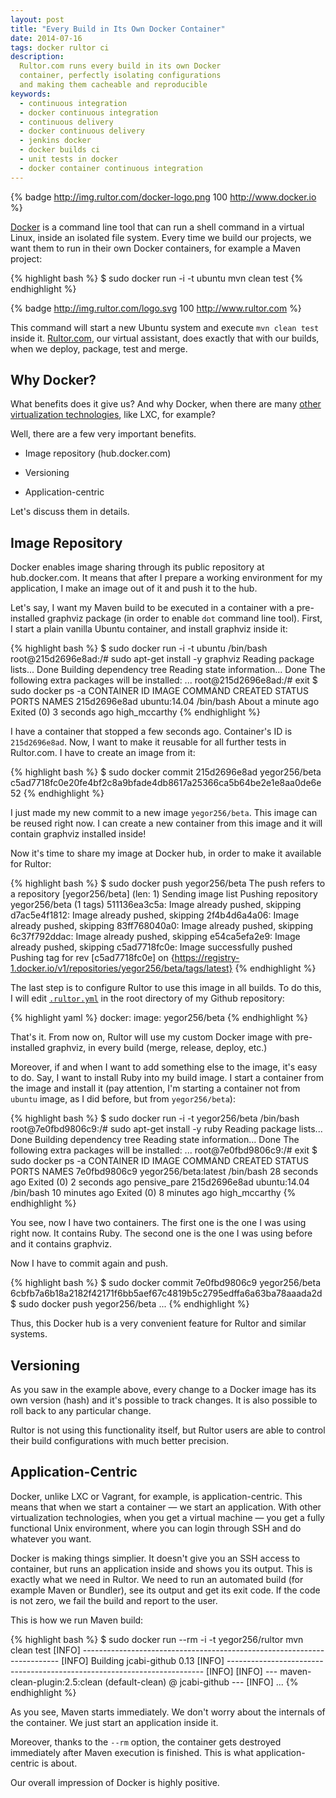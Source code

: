 ```yaml
---
layout: post
title: "Every Build in Its Own Docker Container"
date: 2014-07-16
tags: docker rultor ci
description:
  Rultor.com runs every build in its own Docker
  container, perfectly isolating configurations
  and making them cacheable and reproducible
keywords:
  - continuous integration
  - docker continuous integration
  - continuous delivery
  - docker continuous delivery
  - jenkins docker
  - docker builds ci
  - unit tests in docker
  - docker container continuous integration
---
```


{% badge http://img.rultor.com/docker-logo.png 100 http://www.docker.io %}

[Docker](http://www.docker.io) is a command line tool that can run a shell command in
a virtual Linux, inside an isolated file system. Every time we
build our projects, we want them to run in their own
Docker containers, for example a Maven project:

{% highlight bash %}
$ sudo docker run -i -t ubuntu mvn clean test
{% endhighlight %}

{% badge http://img.rultor.com/logo.svg 100 http://www.rultor.com %}

This command will start a new Ubuntu system and execute `mvn clean test`
inside it. [Rultor.com](http://www.rultor.com), our virtual assistant, does exactly that
with our builds, when we deploy, package, test and merge.

<!--more-->

## Why Docker?

What benefits does it give us? And why Docker, when there are many
[other virtualization technologies](https://en.wikipedia.org/wiki/Operating_system-level_virtualization),
like LXC, for example?

Well, there are a few very important benefits.

 * Image repository (hub.docker.com)

 * Versioning

 * Application-centric

Let's discuss them in details.

## Image Repository

Docker enables image sharing through its public repository at
hub.docker.com. It means that after I prepare a working environment
for my application, I make an image out of it and push it
to the hub.

Let's say, I want my Maven build to be executed in
a container with a pre-installed graphviz package (in order to enable
`dot` command line tool). First, I start a plain vanilla Ubuntu
container, and install graphviz inside it:

{% highlight bash %}
$ sudo docker run -i -t ubuntu /bin/bash
root@215d2696e8ad:/# sudo apt-get install -y graphviz
Reading package lists... Done
Building dependency tree
Reading state information... Done
The following extra packages will be installed:
...
root@215d2696e8ad:/# exit
$ sudo docker ps -a
CONTAINER ID        IMAGE               COMMAND             CREATED              STATUS                     PORTS               NAMES
215d2696e8ad        ubuntu:14.04        /bin/bash           About a minute ago   Exited (0) 3 seconds ago                       high_mccarthy
{% endhighlight %}

I have a container that stopped a few seconds ago. Container's ID
is `215d2696e8ad`. Now, I want to make it reusable for
all further tests in Rultor.com. I have to create an image from it:

{% highlight bash %}
$ sudo docker commit 215d2696e8ad yegor256/beta
c5ad7718fc0e20fe4bf2c8a9bfade4db8617a25366ca5b64be2e1e8aa0de6e52
{% endhighlight %}

I just made my new commit to a new image `yegor256/beta`. This image
can be reused right now. I can create a new container from this
image and it will contain graphviz installed inside!

Now it's time to share my image at Docker hub, in order to make
it available for Rultor:

{% highlight bash %}
$ sudo docker push yegor256/beta
The push refers to a repository [yegor256/beta] (len: 1)
Sending image list
Pushing repository yegor256/beta (1 tags)
511136ea3c5a: Image already pushed, skipping
d7ac5e4f1812: Image already pushed, skipping
2f4b4d6a4a06: Image already pushed, skipping
83ff768040a0: Image already pushed, skipping
6c37f792ddac: Image already pushed, skipping
e54ca5efa2e9: Image already pushed, skipping
c5ad7718fc0e: Image successfully pushed
Pushing tag for rev [c5ad7718fc0e] on {https://registry-1.docker.io/v1/repositories/yegor256/beta/tags/latest}
{% endhighlight %}

The last step is to configure Rultor to use this image
in all builds. To do this, I will edit
[`.rultor.yml`](http://doc.rultor.com/reference.html) in the
root directory of my Github repository:

{% highlight yaml %}
docker:
  image: yegor256/beta
{% endhighlight %}

That's it. From now on, Rultor will use my custom Docker image
with pre-installed graphviz, in every build (merge, release, deploy, etc.)

Moreover, if and when I want to add something else to the image, it's
easy to do. Say, I want to install Ruby into my build image. I start
a container from the image and install it (pay attention, I'm starting
a container not from `ubuntu` image, as I did before, but from `yegor256/beta`):

{% highlight bash %}
$ sudo docker run -i -t yegor256/beta /bin/bash
root@7e0fbd9806c9:/# sudo apt-get install -y ruby
Reading package lists... Done
Building dependency tree
Reading state information... Done
The following extra packages will be installed:
...
root@7e0fbd9806c9:/# exit
$ sudo docker ps -a
CONTAINER ID        IMAGE                  COMMAND             CREATED             STATUS                     PORTS               NAMES
7e0fbd9806c9        yegor256/beta:latest   /bin/bash           28 seconds ago      Exited (0) 2 seconds ago                       pensive_pare
215d2696e8ad        ubuntu:14.04           /bin/bash           10 minutes ago      Exited (0) 8 minutes ago                       high_mccarthy
{% endhighlight %}

You see, now I have two containers. The first one is the one I was using
right now. It contains Ruby. The second one is the one I was using before
and it contains graphviz.

Now I have to commit again and push.

{% highlight bash %}
$ sudo docker commit 7e0fbd9806c9 yegor256/beta
6cbfb7a6b18a2182f42171f6bb5aef67c4819b5c2795edffa6a63ba78aaada2d
$ sudo docker push yegor256/beta
...
{% endhighlight %}

Thus, this Docker hub is a very convenient feature for Rultor and similar
systems.

## Versioning

As you saw in the example above, every change to a Docker image
has its own version (hash) and it's possible to track changes. It is
also possible to roll back to any particular change.

Rultor is not using this functionality itself, but Rultor users
are able to control their build configurations with much better
precision.

## Application-Centric

Docker, unlike LXC or Vagrant, for example, is application-centric. This means
that when we start a container &mdash; we start an application. With other
virtualization technologies, when you get a virtual machine &mdash; you get
a fully functional Unix environment, where you can login through SSH and do
whatever you want.

Docker is making things simplier. It doesn't give you an SSH access to
container, but runs an application inside and shows you its output. This is
exactly what we need in Rultor. We need to run an automated build
(for example Maven or Bundler), see its output and get its exit code. If
the code is not zero, we fail the build and report to the user.

This is how we run Maven build:

{% highlight bash %}
$ sudo docker run --rm -i -t yegor256/rultor mvn clean test
[INFO] ------------------------------------------------------------------------
[INFO] Building jcabi-github 0.13
[INFO] ------------------------------------------------------------------------
[INFO]
[INFO] --- maven-clean-plugin:2.5:clean (default-clean) @ jcabi-github ---
[INFO]
...
{% endhighlight %}

As you see, Maven starts immediately. We don't worry about the internals
of the container. We just start an application inside it.

Moreover, thanks to the `--rm` option, the container gets destroyed
immediately after Maven execution is finished.
This is what application-centric is about.

Our overall impression of Docker is highly positive.
